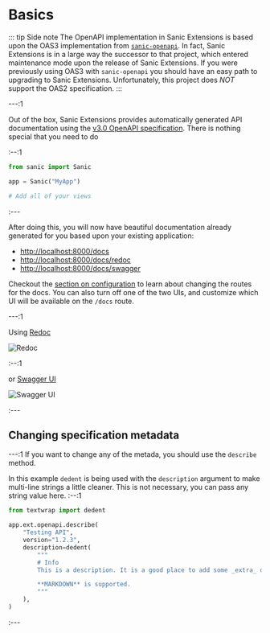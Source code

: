 # Basics

::: tip Side note The OpenAPI implementation in Sanic Extensions is based upon the OAS3 implementation from [`sanic-openapi`](https://github.com/sanic-org/sanic-openapi). In fact, Sanic Extensions is in a large way the successor to that project, which entered maintenance mode upon the release of Sanic Extensions. If you were previously using OAS3 with `sanic-openapi` you should have an easy path to upgrading to Sanic Extensions. Unfortunately, this project does *NOT* support the OAS2 specification. :::

---:1

Out of the box, Sanic Extensions provides automatically generated API documentation using the [v3.0 OpenAPI specification](https://swagger.io/specification/). There is nothing special that you need to do

:--:1

```python
from sanic import Sanic

app = Sanic("MyApp")

# Add all of your views
```

:---

After doing this, you will now have beautiful documentation already generated for you based upon your existing application:

- [http://localhost:8000/docs](http://localhost:8000/docs)
- [http://localhost:8000/docs/redoc](http://localhost:8000/docs/redoc)
- [http://localhost:8000/docs/swagger](http://localhost:8000/docs/swagger)

Checkout the [section on configuration](../configuration.md) to learn about changing the routes for the docs. You can also turn off one of the two UIs, and customize which UI will be available on the `/docs` route.

---:1

Using [Redoc](https://github.com/Redocly/redoc)

![Redoc](~@assets/images/sanic-ext-redoc.png)


:--:1

or [Swagger UI](https://github.com/swagger-api/swagger-ui)

![Swagger UI](~@assets/images/sanic-ext-swagger.png)


:---

## Changing specification metadata

---:1 If you want to change any of the metada, you should use the `describe` method.

In this example `dedent` is being used with the `description` argument to make multi-line strings a little cleaner. This is not necessary, you can pass any string value here. :--:1
```python
from textwrap import dedent

app.ext.openapi.describe(
    "Testing API",
    version="1.2.3",
    description=dedent(
        """
        # Info
        This is a description. It is a good place to add some _extra_ doccumentation.

        **MARKDOWN** is supported.
        """
    ),
)
```
:---
